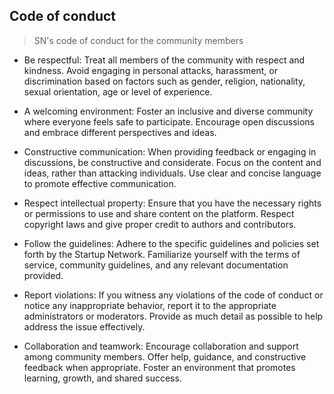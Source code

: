 ## Code of conduct
> SN's code of conduct for the community members

- Be respectful: Treat all members of the community with respect and kindness. Avoid engaging in personal attacks, harassment, or discrimination based on factors such as gender, religion, nationality, sexual orientation, age or level of experience.

- A welcoming environment: Foster an inclusive and diverse community where everyone feels safe to participate. Encourage open discussions and embrace different perspectives and ideas.

- Constructive communication: When providing feedback or engaging in discussions, be constructive and considerate. Focus on the content and ideas, rather than attacking individuals. Use clear and concise language to promote effective communication.

- Respect intellectual property: Ensure that you have the necessary rights or permissions to use and share content on the platform. Respect copyright laws and give proper credit to authors and contributors.

- Follow the guidelines: Adhere to the specific guidelines and policies set forth by the Startup Network. Familiarize yourself with the terms of service, community guidelines, and any relevant documentation provided.

- Report violations: If you witness any violations of the code of conduct or notice any inappropriate behavior, report it to the appropriate administrators or moderators. Provide as much detail as possible to help address the issue effectively.

- Collaboration and teamwork: Encourage collaboration and support among community members. Offer help, guidance, and constructive feedback when appropriate. Foster an environment that promotes learning, growth, and shared success.
